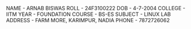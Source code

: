 NAME - ARNAB BISWAS
ROLL - 24F3100222
DOB - 4-7-2004
COLLEGE - IITM
YEAR - FOUNDATION
COURSE - BS-ES
SUBJECT - LINUX LAB
ADDRESS - FARM MORE, KARIMPUR, NADIA
PHONE - 7872726062


 
